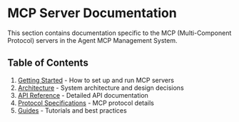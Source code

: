 # MCP Server Documentation

This section contains documentation specific to the MCP (Multi-Component Protocol) servers in the Agent MCP Management System.

## Table of Contents

1. [Getting Started](./guides/getting-started.md) - How to set up and run MCP servers
2. [Architecture](./architecture/) - System architecture and design decisions
3. [API Reference](./api/) - Detailed API documentation
4. [Protocol Specifications](./protocols/) - MCP protocol details
5. [Guides](./guides/) - Tutorials and best practices